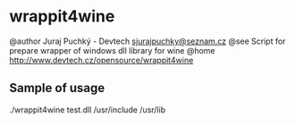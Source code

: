 wrappit4wine
============
@author Juraj Puchký - Devtech <sjurajpuchky@seznam.cz>
@see    Script for prepare wrapper of windows dll library for wine
@home   http://www.devtech.cz/opensource/wrappit4wine

Sample of usage
---------------

./wrappit4wine test.dll /usr/include /usr/lib
